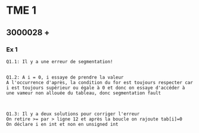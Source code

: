 # TME 1
## 3000028 +

### Ex 1
    Q1.1: Il y a une erreur de segmentation!


    Q1.2: A i = 0, i essaye de prendre la valeur 
    A l'occurrence d'après, la condition du for est toujours respecter car i est toujours supérieur ou égale à 0 et donc on essaye d'accéder à une vameur non allouée du tableau, donc segmentation fault



    Q1.3: Il y a deux solutions pour corriger l'erreur
    On retire >= par > ligne 12 et après la boucle on rajoute tab[i]=0
    On déclare i en int et non en unsigned int
    
